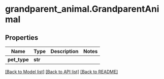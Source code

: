 # grandparent_animal.GrandparentAnimal

## Properties
Name | Type | Description | Notes
------------ | ------------- | ------------- | -------------
**pet_type** | **str** |  | 

[[Back to Model list]](../README.md#documentation-for-models) [[Back to API list]](../README.md#documentation-for-api-endpoints) [[Back to README]](../README.md)


